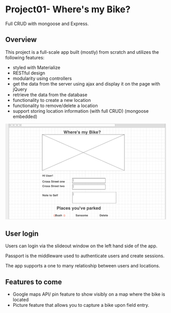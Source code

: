 # Project01- Where's my Bike?

Full CRUD  with mongoose and Express.



## Overview

This project is a full-scale app built (mostly) from scratch and utilizes the following features:

* styled with Materialize
* RESTful design
* modularity using controllers
* get the data from the server using ajax and display it on the page with jQuery
* retrieve the data from the database
* functionality to create a new location
* functionality to remove/delete a location
* support storing location information (with full CRUD) (mongoose embedded)


![ScreenShot](public/images/wireframe.png)



## User login

Users can login via the slideout window on the left hand side of the app.

Passport is the middleware used to authenticate users and create sessions.

The app supports a one to many relatioship between users and locations.


## Features to come

* Google maps API/ pin feature to show visibly on a map where the bike is located
* Picture feature that allows you to capture a bike upon field entry.
